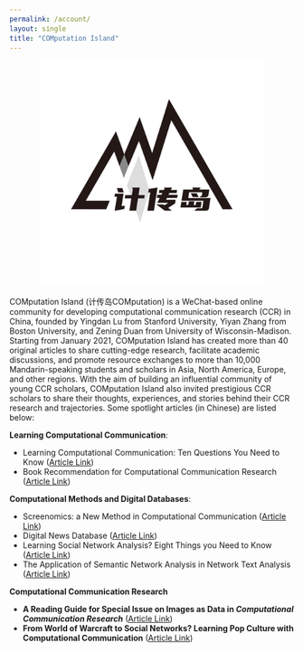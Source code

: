 ```yaml
---
permalink: /account/
layout: single
title: "COMputation Island"
---
```


<p align="center">
  <img src="/assets/images/jichuandao.jpg" width="400"/>
<br>
</p>

COMputation Island (计传岛COMputation) is a WeChat-based online community for developing computational communication research (CCR) in China, founded by Yingdan Lu from Stanford University, Yiyan Zhang from Boston University, and Zening Duan from University of Wisconsin-Madison. Starting from January 2021, COMputation Island has created more than 40 original articles to share cutting-edge research, facilitate academic discussions, and promote resource exchanges to more than 10,000 Mandarin-speaking students and scholars in Asia, North America, Europe, and other regions. With the aim of building an influential community of young CCR scholars, COMputation Island also invited prestigious CCR scholars to share their thoughts, experiences, and stories behind their CCR research and trajectories. Some spotlight articles (in Chinese) are listed below:

**Learning Computational Communication**: 
* Learning Computational Communication: Ten Questions You Need to Know ([Article Link](https://mp.weixin.qq.com/s/Vgt-4LFa8-YkOjJFUxK52A))
* Book Recommendation for Computational Communication Research ([Article Link](https://mp.weixin.qq.com/s/Vgt-4LFa8-YkOjJFUxK52A))

**Computational Methods and Digital Databases**:
* Screenomics: a New Method in Computational Communication ([Article Link](https://bit.ly/3bUxgYs))
* Digital News Database ([Article Link](https://bit.ly/3w8vBp0))
* Learning Social Network Analysis? Eight Things you Need to Know ([Article Link](https://bit.ly/3A5Nwy6))
* The Application of Semantic Network Analysis in Network Text Analysis ([Article Link](https://bit.ly/3Dn5Guz))

**Computational Communication Research**
* <b>A Reading Guide for Special Issue on Images as Data in <i>Computational Communication Research</i></b> ([Article Link](https://bit.ly/3K43mh5))
* <b>From World of Warcraft to Social Networks? Learning Pop Culture with Computational Communication</b> ([Article Link](https://bit.ly/3w6luBl))
